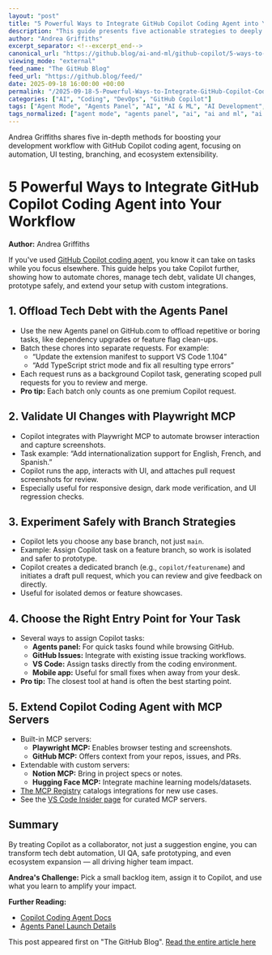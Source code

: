 ```yaml
---
layout: "post"
title: "5 Powerful Ways to Integrate GitHub Copilot Coding Agent into Your Workflow"
description: "This guide presents five actionable strategies to deeply integrate the GitHub Copilot coding agent into everyday development workflows. It covers offloading tech debt, UI validation with Playwright MCP, branching experiments, choosing optimal task entry points, and extending capabilities with custom MCP servers. The article includes pro tips, implementation steps, and resources for further exploration, helping teams move beyond basic Copilot usage to unlock long-term productivity and collaboration gains."
author: "Andrea Griffiths"
excerpt_separator: <!--excerpt_end-->
canonical_url: "https://github.blog/ai-and-ml/github-copilot/5-ways-to-integrate-github-copilot-coding-agent-into-your-workflow/"
viewing_mode: "external"
feed_name: "The GitHub Blog"
feed_url: "https://github.blog/feed/"
date: 2025-09-18 16:00:00 +00:00
permalink: "/2025-09-18-5-Powerful-Ways-to-Integrate-GitHub-Copilot-Coding-Agent-into-Your-Workflow.html"
categories: ["AI", "Coding", "DevOps", "GitHub Copilot"]
tags: ["Agent Mode", "Agents Panel", "AI", "AI & ML", "AI Development", "Automation", "Branch Strategies", "Coding", "Copilot Coding Agent", "Developer Tools", "Development Workflow", "DevOps", "GitHub", "GitHub Copilot", "MCP", "MCP Server", "News", "Playwright MCP", "Pull Requests", "Tech Debt", "UI Testing", "VS Code"]
tags_normalized: ["agent mode", "agents panel", "ai", "ai and ml", "ai development", "automation", "branch strategies", "coding", "copilot coding agent", "developer tools", "development workflow", "devops", "github", "github copilot", "mcp", "mcp server", "news", "playwright mcp", "pull requests", "tech debt", "ui testing", "vs code"]
---
```


Andrea Griffiths shares five in-depth methods for boosting your development workflow with GitHub Copilot coding agent, focusing on automation, UI testing, branching, and ecosystem extensibility.<!--excerpt_end-->

# 5 Powerful Ways to Integrate GitHub Copilot Coding Agent into Your Workflow

**Author:** Andrea Griffiths

If you've used [GitHub Copilot coding agent](https://docs.github.com/en/copilot/concepts/coding-agent/coding-agent), you know it can take on tasks while you focus elsewhere. This guide helps you take Copilot further, showing how to automate chores, manage tech debt, validate UI changes, prototype safely, and extend your setup with custom integrations.

## 1. Offload Tech Debt with the Agents Panel

- Use the new Agents panel on GitHub.com to offload repetitive or boring tasks, like dependency upgrades or feature flag clean-ups.
- Batch these chores into separate requests. For example:
  - “Update the extension manifest to support VS Code 1.104”
  - “Add TypeScript strict mode and fix all resulting type errors”
- Each request runs as a background Copilot task, generating scoped pull requests for you to review and merge.
- **Pro tip:** Each batch only counts as one premium Copilot request.

## 2. Validate UI Changes with Playwright MCP

- Copilot integrates with Playwright MCP to automate browser interaction and capture screenshots.
- Task example: “Add internationalization support for English, French, and Spanish.”
- Copilot runs the app, interacts with UI, and attaches pull request screenshots for review.
- Especially useful for responsive design, dark mode verification, and UI regression checks.

## 3. Experiment Safely with Branch Strategies

- Copilot lets you choose any base branch, not just `main`.
- Example: Assign Copilot task on a feature branch, so work is isolated and safer to prototype.
- Copilot creates a dedicated branch (e.g., `copilot/featurename`) and initiates a draft pull request, which you can review and give feedback on directly.
- Useful for isolated demos or feature showcases.

## 4. Choose the Right Entry Point for Your Task

- Several ways to assign Copilot tasks:
  - **Agents panel:** For quick tasks found while browsing GitHub.
  - **GitHub Issues:** Integrate with existing issue tracking workflows.
  - **VS Code:** Assign tasks directly from the coding environment.
  - **Mobile app:** Useful for small fixes when away from your desk.
- **Pro tip:** The closest tool at hand is often the best starting point.

## 5. Extend Copilot Coding Agent with MCP Servers

- Built-in MCP servers:
  - **Playwright MCP:** Enables browser testing and screenshots.
  - **GitHub MCP:** Offers context from your repos, issues, and PRs.
- Extendable with custom servers:
  - **Notion MCP:** Bring in project specs or notes.
  - **Hugging Face MCP:** Integrate machine learning models/datasets.
- [The MCP Registry](http://modelcontextprotocol/registry) catalogs integrations for new use cases.
- See the [VS Code Insider page](https://code.visualstudio.com/insider/mcp) for curated MCP servers.

## Summary

By treating Copilot as a collaborator, not just a suggestion engine, you can transform tech debt automation, UI QA, safe prototyping, and even ecosystem expansion — all driving higher team impact.

**Andrea's Challenge:** Pick a small backlog item, assign it to Copilot, and use what you learn to amplify your impact.

**Further Reading:**

- [Copilot Coding Agent Docs](https://docs.github.com/en/copilot/concepts/coding-agent/coding-agent)
- [Agents Panel Launch Details](https://github.blog/changelog/2025-08-19-agents-panel-launch-copilot-coding-agent-tasks-anywhere-on-github-com/)

This post appeared first on "The GitHub Blog". [Read the entire article here](https://github.blog/ai-and-ml/github-copilot/5-ways-to-integrate-github-copilot-coding-agent-into-your-workflow/)
